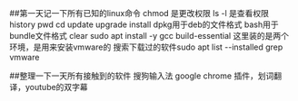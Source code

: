 ##第一天记一下所有已知的linux命令
    chmod 是更改权限  ls -l 是查看权限
    history
    pwd
    cd
    update upgrade
    install   dpkg用于deb的文件格式    bash用于bundle文件格式
    clear
    sudo apt install -y gcc build-essential 这里装的是两个环境，是用来安装vmware的
    搜索下载过的软件sudo apt list --installed grep vmware
    
##整理一下一天所有接触到的软件
    搜狗输入法
    google chrome  插件，划词翻译，youtube的双字幕
    
